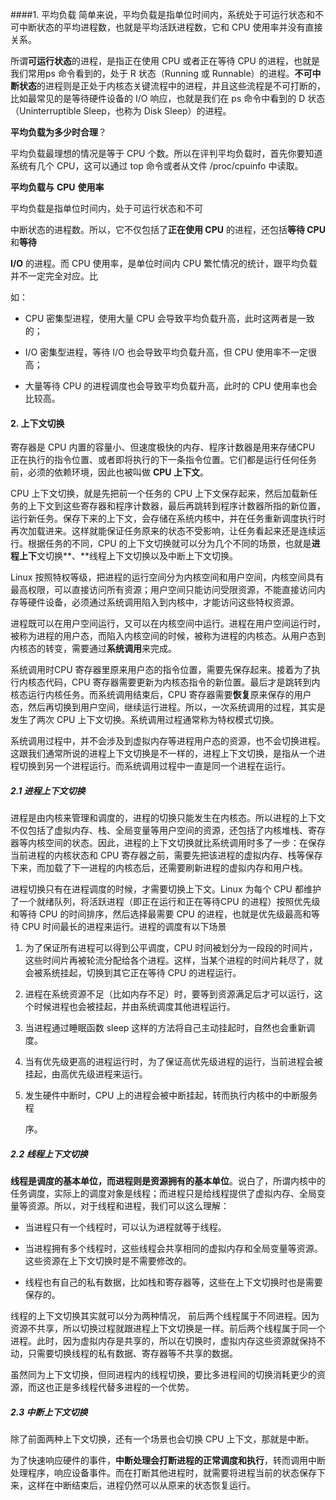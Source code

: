 ####1. 平均负载
简单来说，平均负载是指单位时间内，系统处于可运行状态和不可中断状态的平均进程数，也就是平均活跃进程数，它和 CPU 使用率并没有直接关系。

所谓**可运行状态**的进程，是指正在使用 CPU 或者正在等待 CPU 的进程，也就是我们常用ps 命令看到的，处于 R 状态（Running 或 Runnable）的进程。**不可中断状态**的进程则是正处于内核态关键流程中的进程，并且这些流程是不可打断的，比如最常见的是等待硬件设备的 I/O 响应，也就是我们在 ps 命令中看到的 D 状态（Uninterruptible Sleep，也称为 Disk Sleep）的进程。

**平均负载为多少时合理**？

平均负载最理想的情况是等于 CPU 个数。所以在评判平均负载时，首先你要知道系统有几个 CPU，这可以通过 top 命令或者从文件 /proc/cpuinfo 中读取。

**平均负载与** **CPU** **使用率**

平均负载是指单位时间内，处于可运行状态和不可

中断状态的进程数。所以，它不仅包括了**正在使用 CPU** 的进程，还包括**等待 CPU** 和**等待**

**I/O** 的进程。而 CPU 使用率，是单位时间内 CPU 繁忙情况的统计，跟平均负载并不一定完全对应。比

如：

- CPU 密集型进程，使用大量 CPU 会导致平均负载升高，此时这两者是一致的；

-  I/O 密集型进程，等待 I/O 也会导致平均负载升高，但 CPU 使用率不一定很高； 

- 大量等待 CPU 的进程调度也会导致平均负载升高，此时的 CPU 使用率也会比较高。

#### 2. 上下文切换

寄存器是 CPU 内置的容量小、但速度极快的内存、程序计数器是用来存储CPU 正在执行的指令位置、或者即将执行的下一条指令位置。它们都是运行任何任务前，必须的依赖环境，因此也被叫做 **CPU 上下文**。

CPU 上下文切换，就是先把前一个任务的 CPU 上下文保存起来，然后加载新任务的上下文到这些寄存器和程序计数器，最后再跳转到程序计数器所指的新位置，运行新任务。保存下来的上下文，会存储在系统内核中，并在任务重新调度执行时再次加载进来。这样就能保证任务原来的状态不受影响，让任务看起来还是连续运行。根据任务的不同，CPU 的上下文切换就可以分为几个不同的场景，也就是**进程上下**文切换**、**线程上下文切换以及中断上下文切换。

Linux 按照特权等级，把进程的运行空间分为内核空间和用户空间，内核空间具有最高权限，可以直接访问所有资源；用户空间只能访问受限资源，不能直接访问内存等硬件设备，必须通过系统调用陷入到内核中，才能访问这些特权资源。

进程既可以在用户空间运行，又可以在内核空间中运行。进程在用户空间运行时，被称为进程的用户态，而陷入内核空间的时候，被称为进程的内核态。从用户态到内核态的转变，需要通过**系统调用**来完成。

系统调用时CPU 寄存器里原来用户态的指令位置，需要先保存起来。接着为了执行内核态代码，CPU 寄存器需要更新为内核态指令的新位置。最后才是跳转到内核态运行内核任务。而系统调用结束后，CPU 寄存器需要**恢复**原来保存的用户态，然后再切换到用户空间，继续运行进程。所以，一次系统调用的过程，其实是发生了两次 CPU 上下文切换。系统调用过程通常称为特权模式切换。

系统调用过程中，并不会涉及到虚拟内存等进程用户态的资源，也不会切换进程。这跟我们通常所说的进程上下文切换是不一样的，进程上下文切换，是指从一个进程切换到另一个进程运行。而系统调用过程中一直是同一个进程在运行。

##### 2.1  进程上下文切换

进程是由内核来管理和调度的，进程的切换只能发生在内核态。所以进程的上下文不仅包括了虚拟内存、栈、全局变量等用户空间的资源，还包括了内核堆栈、寄存器等内核空间的状态。因此，进程的上下文切换就比系统调用时多了一步：在保存当前进程的内核状态和 CPU 寄存器之前，需要先把该进程的虚拟内存、栈等保存下来，而加载了下一进程的内核态后，还需要刷新进程的虚拟内存和用户栈。

进程切换只有在进程调度的时候，才需要切换上下文。Linux 为每个 CPU 都维护了一个就绪队列，将活跃进程（即正在运行和正在等待CPU 的进程）按照优先级和等待 CPU 的时间排序，然后选择最需要 CPU 的进程，也就是优先级最高和等待 CPU 时间最长的进程来运行。进程的调度有以下场景

1. 为了保证所有进程可以得到公平调度，CPU 时间被划分为一段段的时间片，这些时间片再被轮流分配给各个进程。这样，当某个进程的时间片耗尽了，就会被系统挂起，切换到其它正在等待 CPU 的进程运行。

2. 进程在系统资源不足（比如内存不足）时，要等到资源满足后才可以运行，这个时候进程也会被挂起，并由系统调度其他进程运行。

3. 当进程通过睡眠函数 sleep 这样的方法将自己主动挂起时，自然也会重新调度。

4. 当有优先级更高的进程运行时，为了保证高优先级进程的运行，当前进程会被挂起，由高优先级进程来运行。

5. 发生硬件中断时，CPU 上的进程会被中断挂起，转而执行内核中的中断服务程

   序。

##### 2.2  线程上下文切换

**线程是调度的基本单位，而进程则是资源拥有的基本单位**。说白了，所谓内核中的任务调度，实际上的调度对象是线程；而进程只是给线程提供了虚拟内存、全局变量等资源。所以，对于线程和进程，我们可以这么理解：

- 当进程只有一个线程时，可以认为进程就等于线程。

- 当进程拥有多个线程时，这些线程会共享相同的虚拟内存和全局变量等资源。这些资源在上下文切换时是不需要修改的。

- 线程也有自己的私有数据，比如栈和寄存器等，这些在上下文切换时也是需要保存的。

线程的上下文切换其实就可以分为两种情况， 前后两个线程属于不同进程。因为资源不共享，所以切换过程就跟进程上下文切换是一样。前后两个线程属于同一个进程。此时，因为虚拟内存是共享的，所以在切换时，虚拟内存这些资源就保持不动，只需要切换线程的私有数据、寄存器等不共享的数据。

虽然同为上下文切换，但同进程内的线程切换，要比多进程间的切换消耗更少的资源，而这也正是多线程代替多进程的一个优势。

##### 2.3 中断上下文切换

除了前面两种上下文切换，还有一个场景也会切换 CPU 上下文，那就是中断。

为了快速响应硬件的事件，**中断处理会打断进程的正常调度和执行**，转而调用中断处理程序，响应设备事件。而在打断其他进程时，就需要将进程当前的状态保存下来，这样在中断结束后，进程仍然可以从原来的状态恢复运行。

